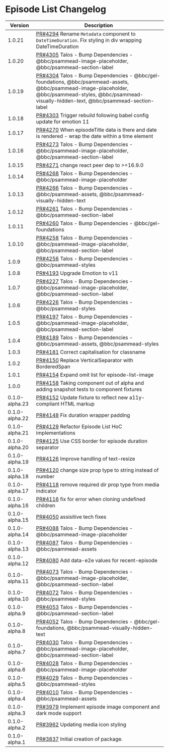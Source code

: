 # Episode List Changelog

<!-- prettier-ignore -->
| Version | Description |
|---------|-------------|
| 1.0.21 | [PR#4294](https://github.com/bbc/psammead/pull/4294) Rename `Metadata` component to `DateTimeDuration`. Fix styling in div wrapping DateTimeDuration |
| 1.0.20 | [PR#4305](https://github.com/bbc/psammead/pull/4305) Talos - Bump Dependencies - @bbc/psammead-image-placeholder, @bbc/psammead-section-label |
| 1.0.19 | [PR#4304](https://github.com/bbc/psammead/pull/4304) Talos - Bump Dependencies - @bbc/gel-foundations, @bbc/psammead-assets, @bbc/psammead-image-placeholder, @bbc/psammead-styles, @bbc/psammead-visually-hidden-text, @bbc/psammead-section-label |
| 1.0.18 | [PR#4303](https://github.com/bbc/psammead/pull/4303) Trigger rebuild following babel config update for emotion 11 |
| 1.0.17 | [PR#4270](https://github.com/bbc/psammead/pull/4270) When episodeTitle data is there and date is rendered - wrap the date within a time element  |
| 1.0.16 | [PR#4273](https://github.com/bbc/psammead/pull/4273) Talos - Bump Dependencies - @bbc/psammead-image-placeholder, @bbc/psammead-section-label |
| 1.0.15 | [PR#4271](https://github.com/bbc/psammead/pull/4271) change react peer dep to >=16.9.0 |
| 1.0.14 | [PR#4268](https://github.com/bbc/psammead/pull/4268) Talos - Bump Dependencies - @bbc/psammead-image-placeholder |
| 1.0.13 | [PR#4266](https://github.com/bbc/psammead/pull/4266) Talos - Bump Dependencies - @bbc/psammead-assets, @bbc/psammead-visually-hidden-text |
| 1.0.12 | [PR#4261](https://github.com/bbc/psammead/pull/4261) Talos - Bump Dependencies - @bbc/psammead-section-label |
| 1.0.11 | [PR#4260](https://github.com/bbc/psammead/pull/4260) Talos - Bump Dependencies - @bbc/gel-foundations |
| 1.0.10 | [PR#4258](https://github.com/bbc/psammead/pull/4258) Talos - Bump Dependencies - @bbc/psammead-image-placeholder, @bbc/psammead-section-label |
| 1.0.9 | [PR#4256](https://github.com/bbc/psammead/pull/4256) Talos - Bump Dependencies - @bbc/psammead-styles |
| 1.0.8 | [PR#4193](https://github.com/bbc/psammead/pull/4193) Upgrade Emotion to v11 |
| 1.0.7 | [PR#4227](https://github.com/bbc/psammead/pull/4227) Talos - Bump Dependencies - @bbc/psammead-image-placeholder, @bbc/psammead-section-label |
| 1.0.6 | [PR#4226](https://github.com/bbc/psammead/pull/4226) Talos - Bump Dependencies - @bbc/psammead-styles |
| 1.0.5 | [PR#4197](https://github.com/bbc/psammead/pull/4197) Talos - Bump Dependencies - @bbc/psammead-image-placeholder, @bbc/psammead-section-label |
| 1.0.4 | [PR#4189](https://github.com/bbc/psammead/pull/4189) Talos - Bump Dependencies - @bbc/psammead-assets, @bbc/psammead-styles |
| 1.0.3 | [PR#4181](https://github.com/bbc/psammead/pull/4181) Correct capitalisation for classname |
| 1.0.2 | [PR#4150](https://github.com/bbc/psammead/pull/4150) Replace VerticalSeparator with BorderedSpan |
| 1.0.1 | [PR#4154](https://github.com/bbc/psammead/pull/4154) Expand omit list for episode-list-image |
| 1.0.0 | [PR#4158](https://github.com/bbc/psammead/pull/4158) Taking component out of alpha and adding snapshot tests to component fixtures |
| 0.1.0-alpha.23 | [PR#4152](https://github.com/bbc/psammead/pull/4152) Update fixture to reflect new a11y-compliant HTML markup |
| 0.1.0-alpha.22 | [PR#4148](https://github.com/bbc/psammead/pull/415) Fix duration wrapper padding|
| 0.1.0-alpha.21 | [PR#4129](https://github.com/bbc/psammead/pull/4129) Refactor Episode List HoC implementations |
| 0.1.0-alpha.20 | [PR#4125](https://github.com/bbc/psammead/pull/4125) Use CSS border for episode duration separator |
| 0.1.0-alpha.19 | [PR#4126](https://github.com/bbc/psammead/pull/4126) Improve handling of text-resize |
| 0.1.0-alpha.18 | [PR#4120](https://github.com/bbc/psammead/pull/4120) change size prop type to string instead of number |
| 0.1.0-alpha.17 | [PR#4118](https://github.com/bbc/psammead/pull/4118) remove required dir prop type from media indicator |
| 0.1.0-alpha.16 | [PR#4116](https://github.com/bbc/psammead/pull/4116) fix for error when cloning undefined children |
| 0.1.0-alpha.15 | [PR#4050](https://github.com/bbc/psammead/pull/4050) assisitive tech fixes |
| 0.1.0-alpha.14 | [PR#4088](https://github.com/bbc/psammead/pull/4088) Talos - Bump Dependencies - @bbc/psammead-image-placeholder |
| 0.1.0-alpha.13 | [PR#4087](https://github.com/bbc/psammead/pull/4087) Talos - Bump Dependencies - @bbc/psammead-assets |
| 0.1.0-alpha.12 | [PR#4080](https://github.com/bbc/psammead/pull/4080) Add data-e2e values for recent-episode |
| 0.1.0-alpha.11 | [PR#4073](https://github.com/bbc/psammead/pull/4073) Talos - Bump Dependencies - @bbc/psammead-image-placeholder, @bbc/psammead-section-label |
| 0.1.0-alpha.10 | [PR#4072](https://github.com/bbc/psammead/pull/4072) Talos - Bump Dependencies - @bbc/psammead-styles |
| 0.1.0-alpha.9 | [PR#4053](https://github.com/bbc/psammead/pull/4053) Talos - Bump Dependencies - @bbc/psammead-section-label |
| 0.1.0-alpha.8 | [PR#4052](https://github.com/bbc/psammead/pull/4052) Talos - Bump Dependencies - @bbc/gel-foundations, @bbc/psammead-visually-hidden-text |
| 0.1.0-alpha.7 | [PR#4030](https://github.com/bbc/psammead/pull/4030) Talos - Bump Dependencies - @bbc/psammead-image-placeholder, @bbc/psammead-section-label |
| 0.1.0-alpha.6 | [PR#4028](https://github.com/bbc/psammead/pull/4028) Talos - Bump Dependencies - @bbc/psammead-image-placeholder |
| 0.1.0-alpha.5 | [PR#4029](https://github.com/bbc/psammead/pull/4029) Talos - Bump Dependencies - @bbc/psammead-styles |
| 0.1.0-alpha.4 | [PR#4010](https://github.com/bbc/psammead/pull/4010) Talos - Bump Dependencies - @bbc/psammead-assets |
| 0.1.0-alpha.3 | [PR#3979](https://github.com/bbc/psammead/pull/3979) Implement episode image component and dark mode support |
| 0.1.0-alpha.2 | [PR#3962](https://github.com/bbc/psammead/pull/3962) Updating media icon styling |
| 0.1.0-alpha.1 | [PR#3837](https://github.com/bbc/psammead/pull/3837) Initial creation of package. |
